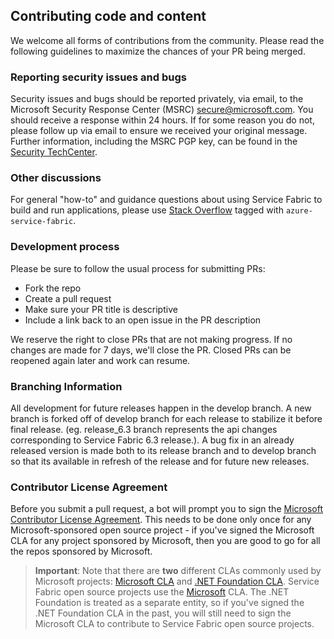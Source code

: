 ## Contributing code and content
We welcome all forms of contributions from the community. Please read the following guidelines to maximize the chances of your PR being merged.

### Reporting security issues and bugs
Security issues and bugs should be reported privately, via email, to the Microsoft Security Response Center (MSRC)  secure@microsoft.com. You should receive a response within 24 hours. If for some reason you do not, please follow up via email to ensure we received your original message. Further information, including the MSRC PGP key, can be found in the [Security TechCenter](https://technet.microsoft.com/en-us/security/ff852094.aspx).

### Other discussions
For general "how-to" and guidance questions about using Service Fabric to build and run applications, please use [Stack Overflow](http://stackoverflow.com/questions/tagged/azure-service-fabric) tagged with `azure-service-fabric`.

### Development process
Please be sure to follow the usual process for submitting PRs:

 - Fork the repo
 - Create a pull request
 - Make sure your PR title is descriptive
 - Include a link back to an open issue in the PR description

We reserve the right to close PRs that are not making progress. If no changes are made for 7 days, we'll close the PR. Closed PRs can be reopened again later and work can resume.

### <a name="BranchingInformation"></a>Branching Information
All development for future releases happen in the develop branch.
A new branch is forked off of develop branch for each release to stabilize it before final release. (eg. release_6.3 branch represents the api changes corresponding to Service Fabric 6.3 release.).
A bug fix in an already released version is made both to its release branch and to develop branch so that its available in refresh of the release and for future new releases.

### Contributor License Agreement
Before you submit a pull request, a bot will prompt you to sign the [Microsoft Contributor License Agreement](https://cla.microsoft.com/). This needs to be done only once for any Microsoft-sponsored open source project - if you've signed the Microsoft CLA for any project sponsored by Microsoft, then you are good to go for all the repos sponsored by Microsoft.

 > **Important**: Note that there are **two** different CLAs commonly used by Microsoft projects: [Microsoft CLA](https://cla.microsoft.com/) and [.NET Foundation CLA](https://cla2.dotnetfoundation.org/). Service Fabric open source projects use the [Microsoft](https://cla.microsoft.com/) CLA. The .NET Foundation is treated as a separate entity, so if you've signed the .NET Foundation CLA in the past, you will still need to sign the Microsoft CLA to contribute to Service Fabric open source projects.
